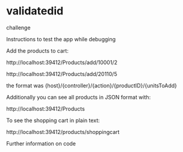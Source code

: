 # validatedid
challenge


Instructions to test the app while debugging

Add the products to cart:

http://localhost:39412/Products/add/10001/2

http://localhost:39412/Products/add/20110/5

the format was {host}/{controller}/{action}/{productID}/{unitsToAdd}

Additionally you can see all products in JSON format with:

http://localhost:39412/Products

To see the shopping cart in plain text:

http://localhost:39412/products/shoppingcart


Further information on code
